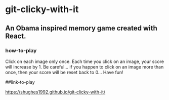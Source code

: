<h1> git-clicky-with-it </h1>

<h2> An Obama inspired memory game created with React. </h2>

<h3> how-to-play </h3>

<p>
Click on each image only once. Each time you click on an image, your score will increase by 1. Be careful... if you happen to click on an image more than once, then your score will be reset back to 0... Have fun!

</p>

##link-to-play

https://shughes1992.github.io/git-clicky-with-it/
